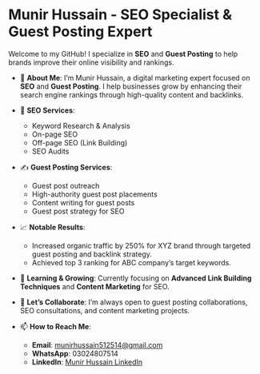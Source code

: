 # Munir Hussain - SEO Specialist & Guest Posting Expert

Welcome to my GitHub! I specialize in **SEO** and **Guest Posting** to help brands improve their online visibility and rankings.

- 👋 **About Me**: I’m Munir Hussain, a digital marketing expert focused on **SEO** and **Guest Posting**. I help businesses grow by enhancing their search engine rankings through high-quality content and backlinks.

- 📝 **SEO Services**:
  - Keyword Research & Analysis
  - On-page SEO
  - Off-page SEO (Link Building)
  - SEO Audits

- ✍️ **Guest Posting Services**:
  - Guest post outreach
  - High-authority guest post placements
  - Content writing for guest posts
  - Guest post strategy for SEO

- 📈 **Notable Results**:
  - Increased organic traffic by 250% for XYZ brand through targeted guest posting and backlink strategy.
  - Achieved top 3 ranking for ABC company’s target keywords.

- 🌱 **Learning & Growing**: Currently focusing on **Advanced Link Building Techniques** and **Content Marketing** for SEO.

- 💬 **Let’s Collaborate**: I’m always open to guest posting collaborations, SEO consultations, and content marketing projects.

- 📫 **How to Reach Me**:
  - **Email**: munirhussain512514@gmail.com
  - **WhatsApp**: 03024807514
  - **LinkedIn**: [Munir Hussain LinkedIn](https://www.linkedin.com/in/munir-hussain)


